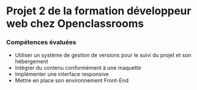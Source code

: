 # Projet 2 de la formation développeur web chez Openclassrooms

### Compétences évaluées

- Utiliser un système de gestion de versions pour le suivi du projet et son hébergement
- Intégrer du contenu conformément à une maquette
- Implémenter une interface responsive
- Mettre en place son environnement Front-End
